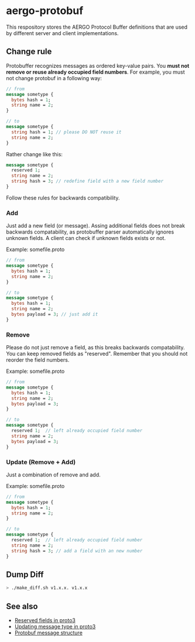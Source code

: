 # aergo-protobuf

This respository stores the AERGO Protocol Buffer definitions that are used by different server and client implementations.

## Change rule

Protobuffer recognizes messages as ordered key-value pairs.
You __must not remove or reuse already occupied field numbers__.
For example, you must not change protobuf in a following way:

```proto
// from
message sometype {
  bytes hash = 1;
  string name = 2;
}

// to
message sometype {
  string hash = 1; // please DO NOT reuse it
  string name = 2;
}
```

Rather change like this:

```proto
message sometype {
  reserved 1;
  string name = 2;
  string hash = 3; // redefine field with a new field number
}
```

Follow these rules for backwards compatibility.

### Add

Just add a new field (or message).
Assing additional fields does not break backwards compatability, as protobuffer parser automatically ignores unknown fields.
A client can check if unknown fields exists or not.

Example: somefile.proto

```proto
// from
message sometype {
  bytes hash = 1;
  string name = 2;
}

// to
message sometype {
  bytes hash = 1;
  string name = 2;
  bytes payload = 3; // just add it
}
```

### Remove

Please do not just remove a field, as this breaks backwards compatability.
You can keep removed fields as "reserved". Remember that you should not reorder the field numbers.

Example: somefile.proto

```proto
// from
message sometype {
  bytes hash = 1;
  string name = 2;
  bytes payload = 3;
}

// to
message sometype {
  reserved 1;  // left already occupied field number
  string name = 2;
  bytes payload = 3;
}
```

### Update (Remove + Add)

Just a combination of remove and add.

Example: somefile.proto

```proto
// from
message sometype {
  bytes hash = 1;
  string name = 2;
}

// to
message sometype {
  reserved 1;  // left already occupied field number
  string name = 2;
  string hash = 3; // add a field with an new number
}
```

## Dump Diff

```sh
> ./make_diff.sh v1.x.x. v1.x.x
```

## See also

* [Reserved fields in proto3](https://developers.google.com/protocol-buffers/docs/proto3#reserved)
* [Updating message type in proto3](https://developers.google.com/protocol-buffers/docs/proto3#updating)
* [Protobuf message structure](https://developers.google.com/protocol-buffers/docs/encoding#structure)
